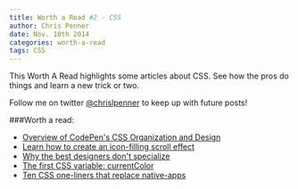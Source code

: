 ```yaml
---
title: Worth a Read #2 - CSS
author: Chris Penner
date: Nov. 10th 2014
categories: worth-a-read
tags: CSS
---
```


This Worth A Read highlights some articles about CSS. See how the pros do
things and learn a new trick or two.

Follow me on twitter
[\@chrislpenner](http://www.twitter.com/chrislpenner) to keep up with
future posts!

###Worth a read:

* [Overview of CodePen's CSS Organization and Design](http://codepen.io/chriscoyier/blog/codepens-css)
* [Learn how to create an icon-filling scroll effect](http://codyhouse.co/gem/icons-filling-effect/)
* [Why the best designers don't specialize](http://www.hugeinc.com/ideas/perspective/why-the-best-designers-dont-specialize)
* [The first CSS variable: currentColor](http://demosthenes.info/blog/908/The-First-CSS-Variable-currentColor)
* [Ten CSS one-liners that replace native-apps](http://alistapart.com/blog/post/ten-css-one-liners-to-replace-native-apps)
